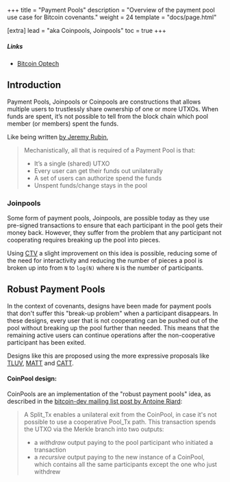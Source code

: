 +++
title = "Payment Pools"
description = "Overview of the payment pool use case for Bitcoin covenants."
weight = 24
template = "docs/page.html"

[extra]
lead = "aka Coinpools, Joinpools"
toc = true
+++

##### Links

- [Bitcoin Optech](https://bitcoinops.org/en/topics/joinpools/)


## Introduction

Payment Pools, Joinpools or Coinpools are constructions that allows multiple users to trustlessly
share ownership of one or more UTXOs. When funds are spent, it’s not possible to tell from the block
chain which pool member (or members) spent the funds.

Like being written [by Jeremy Rubin](https://rubin.io/bitcoin/2021/12/10/advent-13/),

> Mechanistically, all that is required of a Payment Pool is that:
>
> - It’s a single (shared) UTXO
> - Every user can get their funds out unilaterally
> - A set of users can authorize spend the funds
> - Unspent funds/change stays in the pool

### Joinpools

Some form of payment pools, Joinpools, are possible today as they use pre-signed transactions to
ensure that each participant in the pool gets their money back. However, they suffer from the
problem that any participant not cooperating requires breaking up the pool into pieces.

Using [CTV](/proposals/ctv) a slight improvement on this idea is possible, reducing some of the
need for interactivity and reducing the number of pieces a pool is broken up into from `N` to
`log(N)` where `N` is the number of participants.


## Robust Payment Pools

In the context of covenants, designs have been made for payment pools that don't suffer this
"break-up problem" when a participant disappears. In these designs, every user that is not
cooperating can be pushed out of the pool without breaking up the pool further than needed. This
means that the remaining active users can continue operations after the non-cooperative participant
has been exited.

Designs like this are proposed using the more expressive proposals like [TLUV](/proposals/tluv),
[MATT](/proposals/matt) and [CATT](/proposals/catt).



#### CoinPool design:

CoinPools are an implementation of the "robust payment pools" idea, as described in the [bitcoin-dev
mailing list post by Antoine
Riard](https://lists.linuxfoundation.org/pipermail/bitcoin-dev/2020-June/017964.html):

> A Split_Tx enables a unilateral exit from the CoinPool, in case it's not
> possible to use a cooperative Pool_Tx path. This transaction spends the
> UTXO via the Merkle branch into two outputs:
> - a _withdraw_ output paying to the pool participant who initiated a
> transaction
> - a _recursive_ output paying to the new instance of a CoinPool, which
> contains all the same participants except the one who just withdrew


